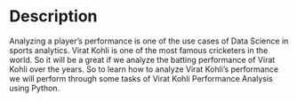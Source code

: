 # Description
Analyzing a player’s performance is one of the use cases of Data Science in sports analytics. Virat Kohli is one of the most famous cricketers in the world. So it will be a great if we analyze the batting performance of Virat Kohli over the years. So to learn how to analyze Virat Kohli’s performance we will perform through some tasks of Virat Kohli Performance Analysis using Python.
